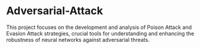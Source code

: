 # Adversarial-Attack
This project focuses on the development and analysis of Poison Attack and Evasion Attack strategies, crucial tools for understanding and enhancing the robustness of neural networks against adversarial threats.
